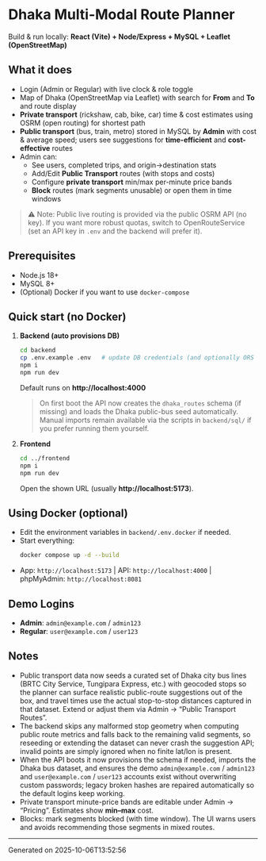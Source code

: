 # Dhaka Multi-Modal Route Planner
Build & run locally: **React (Vite) + Node/Express + MySQL + Leaflet (OpenStreetMap)**

## What it does
- Login (Admin or Regular) with live clock & role toggle
- Map of Dhaka (OpenStreetMap via Leaflet) with search for **From** and **To** and route display
- **Private transport** (rickshaw, cab, bike, car) time & cost estimates using OSRM (open routing) for shortest path
- **Public transport** (bus, train, metro) stored in MySQL by **Admin** with cost & average speed; users see suggestions for **time-efficient** and **cost-effective** routes
- Admin can:
  - See users, completed trips, and origin→destination stats
  - Add/Edit **Public Transport** routes (with stops and costs)
  - Configure **private transport** min/max per-minute price bands
  - **Block** routes (mark segments unusable) or open them in time windows

> ⚠️ Note: Public live routing is provided via the public OSRM API (no key). If you want more robust quotas, switch to OpenRouteService (set an API key in `.env` and the backend will prefer it).

## Prerequisites
- Node.js 18+
- MySQL 8+
- (Optional) Docker if you want to use `docker-compose`

## Quick start (no Docker)
1. **Backend (auto provisions DB)**
   ```bash
   cd backend
   cp .env.example .env   # update DB credentials (and optionally ORS key)
   npm i
   npm run dev
   ```
   Default runs on **http://localhost:4000**
   > On first boot the API now creates the `dhaka_routes` schema (if missing) and loads the Dhaka public-bus seed automatically. Manual imports remain available via the scripts in `backend/sql/` if you prefer running them yourself.
2. **Frontend**
   ```bash
   cd ../frontend
   npm i
   npm run dev
   ```
   Open the shown URL (usually **http://localhost:5173**).

## Using Docker (optional)
- Edit the environment variables in `backend/.env.docker` if needed.
- Start everything:
  ```bash
  docker compose up -d --build
  ```
- App: `http://localhost:5173` | API: `http://localhost:4000` | phpMyAdmin: `http://localhost:8081`

## Demo Logins
- **Admin**: `admin@example.com` / `admin123`
- **Regular**: `user@example.com` / `user123`

## Notes
- Public transport data now seeds a curated set of Dhaka city bus lines (BRTC City Service, Tungipara Express, etc.) with geocoded stops so the planner can surface realistic public-route suggestions out of the box, and travel times use the actual stop-to-stop distances captured in that dataset. Extend or adjust them via Admin → “Public Transport Routes”.
- The backend skips any malformed stop geometry when computing public route metrics and falls back to the remaining valid segments, so reseeding or extending the dataset can never crash the suggestion API; invalid points are simply ignored when no finite lat/lon is present.
- When the API boots it now provisions the schema if needed, imports the Dhaka bus dataset, and ensures the demo `admin@example.com` / `admin123` and `user@example.com` / `user123` accounts exist without overwriting custom passwords; legacy broken hashes are repaired automatically so the default logins keep working.
- Private transport minute-price bands are editable under Admin → “Pricing”. Estimates show **min–max** cost.
- Blocks: mark segments blocked (with time window). The UI warns users and avoids recommending those segments in mixed routes.

---
Generated on 2025-10-06T13:52:56
